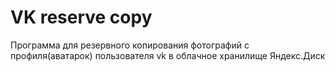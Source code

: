 # VK reserve copy
 Программа для резервного копирования фотографий с профиля(аватарок) пользователя vk в облачное хранилище Яндекс.Диск
